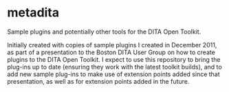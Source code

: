 metadita
========

Sample plugins and potentially other tools for the DITA Open Toolkit. 

Initially created with copies of sample plugins I created in December 2011,
as part of a presentation to the Boston DITA User Group on how to create
plugins to the DITA Open Toolkit. I expect to use this repository to
bring the plug-ins up to date (ensuring they work with the latest toolkit
builds), and to add new sample plug-ins to make use of extension points
added since that presentation, as well as for extension points added
in the future.
